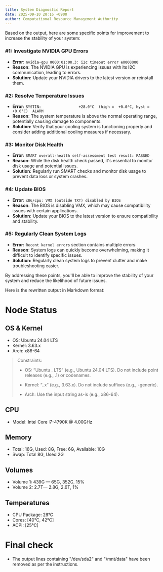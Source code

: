 ```yaml
---
title: System Diagnostic Report
date: 2025-09-10 20:16 +0900
author: Computational Resource Management Authority
---
```

Based on the output, here are some specific points for improvement to increase the stability of your system:

### #1: Investigate NVIDIA GPU Errors

* **Error:** `nvidia-gpu 0000:01:00.3: i2c timeout error e0000000`
* **Reason:** The NVIDIA GPU is experiencing issues with its I2C communication, leading to errors.
* **Solution:** Update your NVIDIA drivers to the latest version or reinstall them.

### #2: Resolve Temperature Issues

* **Error:** `SYSTIN:                 +28.0°C  (high =  +0.0°C, hyst =  +0.0°C)  ALARM`
* **Reason:** The system temperature is above the normal operating range, potentially causing damage to components.
* **Solution:** Verify that your cooling system is functioning properly and consider adding additional cooling measures if necessary.

### #3: Monitor Disk Health

* **Error:** `SMART overall-health self-assessment test result: PASSED`
* **Reason:** While the disk health check passed, it's essential to monitor disk usage and potential issues.
* **Solution:** Regularly run SMART checks and monitor disk usage to prevent data loss or system crashes.

### #4: Update BIOS

* **Error:** `x86/cpu: VMX (outside TXT) disabled by BIOS`
* **Reason:** The BIOS is disabling VMX, which may cause compatibility issues with certain applications.
* **Solution:** Update your BIOS to the latest version to ensure compatibility and stability.

### #5: Regularly Clean System Logs

* **Error:** `Recent kernel errors` section contains multiple errors
* **Reason:** System logs can quickly become overwhelming, making it difficult to identify specific issues.
* **Solution:** Regularly clean system logs to prevent clutter and make troubleshooting easier.

By addressing these points, you'll be able to improve the stability of your system and reduce the likelihood of future issues.

Here is the rewritten output in Markdown format:

# Node Status

## OS & Kernel

- OS: Ubuntu 24.04 LTS
- Kernel: 3.63.x
- Arch: x86-64

> Constraints:
>
> - OS: “Ubuntu <major>.<minor> LTS” (e.g., Ubuntu 24.04 LTS). Do not include point releases (e.g., .1) or codenames.
>
> - Kernel: “<major>.<minor>.x” (e.g., 3.63.x). Do not include suffixes (e.g., -generic).
>
> - Arch: Use the input string as-is (e.g., x86-64).

## CPU

- Model: Intel Core i7-4790K @ 4.00GHz

## Memory

- Total: 16G, Used: 8G, Free: 6G, Available: 10G
- Swap: Total 8G, Used 2G

## Volumes

- Volume 1: 439G — 65G, 352G, 15%
- Volume 2: 2.7T— 2.8G, 2.6T, 1%

## Temperatures

- CPU Package: 28°C
- Cores: [40°C, 42°C]
- ACPI: [25°C]

# Final check

* The output lines containing "/dev/sda2" and "/mnt/data" have been removed as per the instructions.
